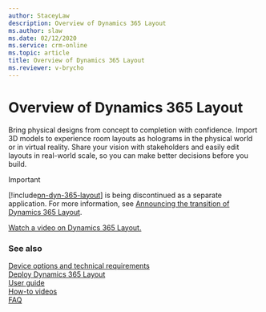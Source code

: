 ```yaml
---
author: StaceyLaw
description: Overview of Dynamics 365 Layout
ms.author: slaw
ms.date: 02/12/2020
ms.service: crm-online
ms.topic: article
title: Overview of Dynamics 365 Layout
ms.reviewer: v-brycho
---
```


# Overview of Dynamics 365 Layout

Bring physical designs from concept to completion with confidence. Import 3D models to experience room layouts as holograms in the physical world or in virtual reality. Share your vision with stakeholders and easily edit layouts in real-world scale, so you can make better decisions before you build.

>[!IMPORTANT]
>[!include[pn-dyn-365-layout](../includes/pn-dyn-365-layout.md)] is being discontinued as a separate application. For more information, see [Announcing the transition of Dynamics 365 Layout](https://aka.ms/LayoutTransition).

[Watch a video on Dynamics 365 Layout.](https://dynamics.microsoft.com/mixed-reality/layout/)

### See also
[Device options and technical requirements](requirements.md)<br/>
[Deploy Dynamics 365 Layout](buy-and-deploy-layout.md)<br>
[User guide](user-guide.md)<br/>
[How-to videos](videos.md)<br/>
[FAQ](faq.md)<br/>
